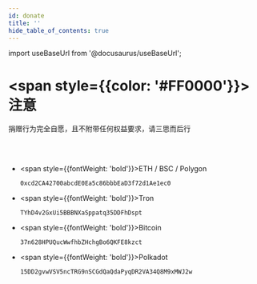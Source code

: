 ```yaml
---
id: donate
title: ''
hide_table_of_contents: true
---
```


import useBaseUrl from '@docusaurus/useBaseUrl';

<div style={{textAlign:'center'}}>

# <span style={{color: '#FF0000'}}>注意</span>

<div style={{color: '#FF0000', fontSize: '18px', fontWeight: 'bold', display: 'inline-block', textAlign: 'left'}}>

捐赠行为完全自愿，且不附带任何权益要求，请三思而后行

</div>
<br/><br/>

<div style={{fontSize: '18px', fontWeight: 'normal', display: 'inline-block', textAlign: 'left'}}>

- <span style={{fontWeight: 'bold'}}>ETH / BSC / Polygon</span>

  ```
  0xcd2CA42700abcdE0Ea5c86bbbEaD3f72d1Ae1ec0
  ```

- <span style={{fontWeight: 'bold'}}>Tron</span>

  ```
  TYhD4v2GxUi5BBBNXaSppatq35DDFhDspt
  ```

- <span style={{fontWeight: 'bold'}}>Bitcoin</span>

  ```
  37n628HPUQucWwfhbZHchgBo6QKFE8kzct
  ```

- <span style={{fontWeight: 'bold'}}>Polkadot</span>

  ```
  15DD2gvwVSV5ncTRG9nSCGdQaQdaPyqDR2VA34Q8M9xMWJ2w
  ```

</div>

</div>